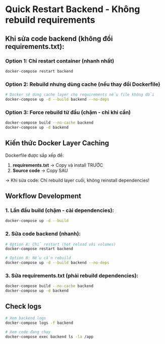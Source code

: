 # Quick Restart Backend - Không rebuild requirements

## Khi sửa code backend (không đổi requirements.txt):

### Option 1: Chỉ restart container (nhanh nhất)
```bash
docker-compose restart backend
```

### Option 2: Rebuild nhưng dùng cache (nếu thay đổi Dockerfile)
```bash
# Docker sẽ dùng cache layer cho requirements nếu file không đổi
docker-compose up -d --build backend --no-deps
```

### Option 3: Force rebuild từ đầu (chậm - chỉ khi cần)
```bash
docker-compose build --no-cache backend
docker-compose up -d backend
```

## Kiến thức Docker Layer Caching

Dockerfile được sắp xếp để:
1. **requirements.txt** → Copy và install TRƯỚC
2. **Source code** → Copy SAU

→ Khi sửa code: Chỉ rebuild layer cuối, không reinstall dependencies!

## Workflow Development

### 1. Lần đầu build (chậm - cài dependencies):
```bash
docker-compose up -d --build
```

### 2. Sửa code backend (nhanh):
```bash
# Option A: Chỉ restart (hot reload với volumes)
docker-compose restart backend

# Option B: Nếu cần rebuild
docker-compose up -d --build backend --no-deps
```

### 3. Sửa requirements.txt (phải rebuild dependencies):
```bash
docker-compose build --no-cache backend
docker-compose up -d backend
```

## Check logs

```bash
# Xem backend logs
docker-compose logs -f backend

# Xem code đang chạy
docker-compose exec backend ls -la /app
```

